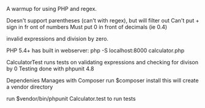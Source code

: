 A warmup for using PHP and regex.

Doesn't support parentheses (can't with regex), but will filter out
Can't put + sign in fr	ont of numbers
Must put 0 in front of decimals (ie 0.4)

invalid expressions and division by zero.

PHP 5.4+ has built in webserver:
php -S localhost:8000 calculator.php

CalculatorTest runs tests on validating expressions and checking for divison by 0
Testing done with phpunit 4.8

Dependenies Manages with Composer
run $composer install
this will create a vendor directory

run $vendor/bin/phpunit Calculator.test to run tests